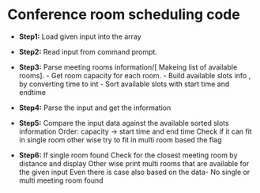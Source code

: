 # Conference room scheduling code

* **Step1:** Load given input into the array 

* **Step2:** Read input from command prompt.

* **Step3:** Parse meeting rooms information/[ Makeing list of available rooms].
             -  Get room capacity for each room.
             -  Build available slots info , by converting time to int
             -  Sort available slots with start time and endtime

* **Step4:** Parse the input and get the information

* **Step5:** Compare the input data against the available sorted slots information
	        Order: capacity -> start time and end time
	       Check  if it can fit in single room other wise try to fit in multi room based the flag

* **Step6:** If single room found
	       Check for the closest meeting room by distance and display
	       Other wise print multi rooms that are available for the given input
	       Even there is case also based on the data- No single or multi meeting room found
